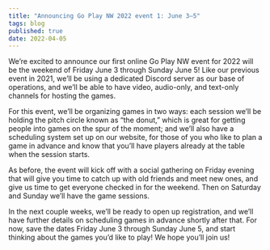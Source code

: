 ```yaml
---
title: "Announcing Go Play NW 2022 event 1: June 3–5"
tags: blog
published: true
date: 2022-04-05
---
```


We’re excited to announce our first online Go Play NW event for 2022 will be the weekend of Friday June 3 through Sunday June 5! Like our previous event in 2021, we’ll be using a dedicated Discord server as our base of operations, and we’ll be able to have video, audio-only, and text-only channels for hosting the games.

For this event, we’ll be organizing games in two ways: each session we’ll be holding the pitch circle known as “the donut,” which is great for getting people into games on the spur of the moment; and we’ll also have a scheduling system set up on our website, for those of you who like to plan a game in advance and know that you’ll have players already at the table when the session starts.

As before, the event will kick off with a social gathering on Friday evening that will give you time to catch up with old friends and meet new ones, and give us time to get everyone checked in for the weekend. Then on Saturday and Sunday we’ll have the game sessions.

In the next couple weeks, we’ll be ready to open up registration, and we’ll have further details on scheduling games in advance shortly after that. For now, save the dates Friday June 3 through Sunday June 5, and start thinking about the games you’d like to play! We hope you’ll join us!
